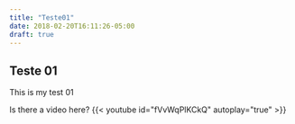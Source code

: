 ```yaml
---
title: "Teste01"
date: 2018-02-20T16:11:26-05:00
draft: true
---
```


## Teste 01 ##

This is my test 01

Is there a video here?
{{< youtube id="fVvWqPlKCkQ" autoplay="true" >}}
